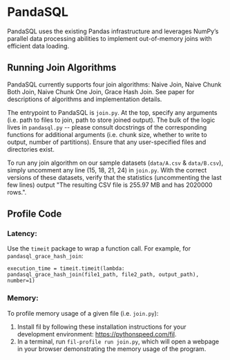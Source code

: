 # PandaSQL
PandaSQL uses the existing Pandas infrastructure and leverages NumPy’s parallel data processing abilities to implement out-of-memory joins with efficient data loading.

## Running Join Algorithms
PandaSQL currently supports four join algorithms: Naive Join, Naive Chunk Both Join, Naive Chunk One Join, Grace Hash Join. See paper for descriptions of algorithms and implementation details.

The entrypoint to PandaSQL is `join.py`. At the top, specify any arguments (i.e. path to files to join, path to store joined output). The bulk of the logic lives in `pandasql.py` -- please consult docstrings of the corresponding functions for additional arguments (i.e. chunk size, whether to write to output, number of partitions). Ensure that any user-specified files and directories exist.

To run any join algorithm on our sample datasets (`data/A.csv` & `data/B.csv`), simply uncomment any line (15, 18, 21, 24) in `join.py`. With the correct versions of these datasets, verify that the statistics (uncommenting the last few lines) output "The resulting CSV file is 255.97 MB and has 2020000 rows.".

## Profile Code
### Latency:
Use the `timeit` package to wrap a function call. For example, for `pandasql_grace_hash_join`:
```
execution_time = timeit.timeit(lambda: pandasql_grace_hash_join(file1_path, file2_path, output_path), number=1)
```

### Memory: 
To profile memory usage of a given file (i.e. `join.py`):
1. Install fil by following these installation instructions for your development environment: https://pythonspeed.com/fil.
2. In a terminal, run `fil-profile run join.py`, which will open a webpage in your browser demonstrating the memory usage of the program.
